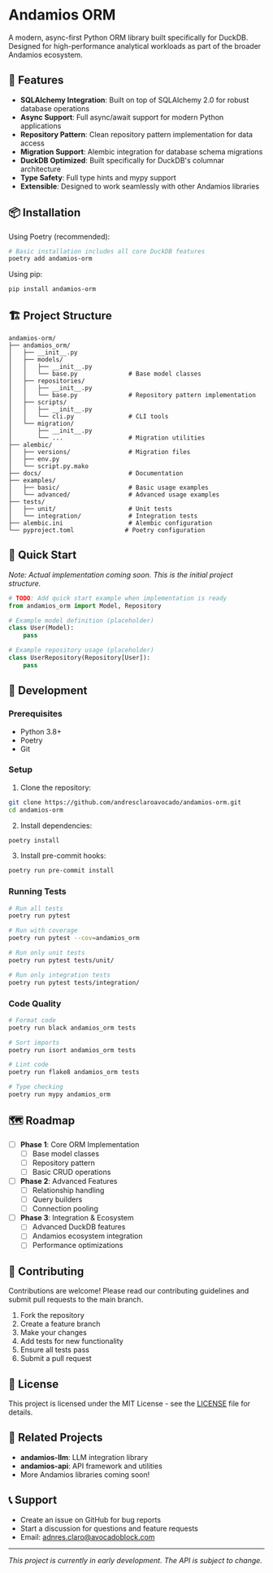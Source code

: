 # Andamios ORM

A modern, async-first Python ORM library built specifically for DuckDB. Designed for high-performance analytical workloads as part of the broader Andamios ecosystem.

## 🚀 Features

- **SQLAlchemy Integration**: Built on top of SQLAlchemy 2.0 for robust database operations
- **Async Support**: Full async/await support for modern Python applications
- **Repository Pattern**: Clean repository pattern implementation for data access
- **Migration Support**: Alembic integration for database schema migrations
- **DuckDB Optimized**: Built specifically for DuckDB's columnar architecture
- **Type Safety**: Full type hints and mypy support
- **Extensible**: Designed to work seamlessly with other Andamios libraries

## 📦 Installation

Using Poetry (recommended):

```bash
# Basic installation includes all core DuckDB features
poetry add andamios-orm
```

Using pip:

```bash
pip install andamios-orm
```

## 🏗️ Project Structure

```
andamios-orm/
├── andamios_orm/
│   ├── __init__.py
│   ├── models/
│   │   ├── __init__.py
│   │   └── base.py              # Base model classes
│   ├── repositories/
│   │   ├── __init__.py
│   │   └── base.py              # Repository pattern implementation
│   ├── scripts/
│   │   ├── __init__.py
│   │   └── cli.py               # CLI tools
│   └── migration/
│       ├── __init__.py
│       └── ...                  # Migration utilities
├── alembic/
│   ├── versions/                # Migration files
│   ├── env.py
│   └── script.py.mako
├── docs/                        # Documentation
├── examples/
│   ├── basic/                   # Basic usage examples
│   └── advanced/                # Advanced usage examples
├── tests/
│   ├── unit/                    # Unit tests
│   └── integration/             # Integration tests
├── alembic.ini                  # Alembic configuration
└── pyproject.toml              # Poetry configuration
```

## 🔧 Quick Start

*Note: Actual implementation coming soon. This is the initial project structure.*

```python
# TODO: Add quick start example when implementation is ready
from andamios_orm import Model, Repository

# Example model definition (placeholder)
class User(Model):
    pass

# Example repository usage (placeholder)
class UserRepository(Repository[User]):
    pass
```

## 🧪 Development

### Prerequisites

- Python 3.8+
- Poetry
- Git

### Setup

1. Clone the repository:
```bash
git clone https://github.com/andresclaroavocado/andamios-orm.git
cd andamios-orm
```

2. Install dependencies:
```bash
poetry install
```

3. Install pre-commit hooks:
```bash
poetry run pre-commit install
```

### Running Tests

```bash
# Run all tests
poetry run pytest

# Run with coverage
poetry run pytest --cov=andamios_orm

# Run only unit tests
poetry run pytest tests/unit/

# Run only integration tests
poetry run pytest tests/integration/
```

### Code Quality

```bash
# Format code
poetry run black andamios_orm tests

# Sort imports
poetry run isort andamios_orm tests

# Lint code
poetry run flake8 andamios_orm tests

# Type checking
poetry run mypy andamios_orm
```

## 🗺️ Roadmap

- [ ] **Phase 1**: Core ORM Implementation
  - [ ] Base model classes
  - [ ] Repository pattern
  - [ ] Basic CRUD operations
  
- [ ] **Phase 2**: Advanced Features
  - [ ] Relationship handling
  - [ ] Query builders
  - [ ] Connection pooling
  
- [ ] **Phase 3**: Integration & Ecosystem
  - [ ] Advanced DuckDB features
  - [ ] Andamios ecosystem integration
  - [ ] Performance optimizations

## 🤝 Contributing

Contributions are welcome! Please read our contributing guidelines and submit pull requests to the main branch.

1. Fork the repository
2. Create a feature branch
3. Make your changes
4. Add tests for new functionality
5. Ensure all tests pass
6. Submit a pull request

## 📄 License

This project is licensed under the MIT License - see the [LICENSE](LICENSE) file for details.

## 🔗 Related Projects

- **andamios-llm**: LLM integration library
- **andamios-api**: API framework and utilities
- More Andamios libraries coming soon!

## 📞 Support

- Create an issue on GitHub for bug reports
- Start a discussion for questions and feature requests
- Email: adnres.claro@avocadoblock.com

---

*This project is currently in early development. The API is subject to change.*